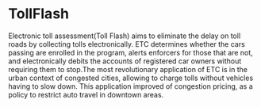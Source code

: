 # TollFlash
Electronic toll assessment(Toll Flash) aims to eliminate the delay on toll roads by collecting tolls electronically. ETC determines whether the cars passing are enrolled in the program, alerts enforcers for those that are not, and electronically debits the accounts of registered car owners without requiring them to stop.The most revolutionary application of ETC is in the urban context of congested cities, allowing to charge tolls without vehicles having to slow down. This application improved of congestion pricing, as a policy to restrict auto travel in downtown areas.
